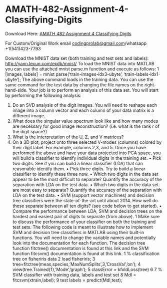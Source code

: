 # AMATH-482-Assignment-4-Classifying-Digits

Download Here: [AMATH 482 Assignment 4 Classifying Digits](https://codingherolab.com/product/amath-482-assignment-4-classifying-digits/)

For Custom/Original Work email codingprolab@gmail.com/whatsapp +1(541)423-7793

Download the MNIST data set (both training and test sets and labels): http://yann.lecun.com/exdb/mnist/
To load the MNIST data into MATLAB you can use the attached mnist parse.m function and execute as follows:
1 [images, labels] = mnist parse(‘train-images-idx3-ubyte’, ‘train-labels-idx1-ubyte’);
The above command loads in the training data. You can use the same command for the test data by changing the
file names on the right-hand-side.
Your job is to perform an analysis of this data set. You will start by performing the following analysis:
1. Do an SVD analysis of the digit images. You will need to reshape each image into a column vector and each
column of your data matrix is a different image.
2. What does the singular value spectrum look like and how many modes are necessary for good image reconstruction? (i.e. what is the rank r of the digit space?)
3. What is the interpretation of the U, Σ, and V matrices?
4. On a 3D plot, project onto three selected V-modes (columns) colored by their digit label. For example,
columns 2,3, and 5.
Once you have performed the above and have your data projected into PCA space, you will build a classifier to
identify individual digits in the training set.
• Pick two digits. See if you can build a linear classifier (LDA) that can reasonable identify them.
• Pick three digits. Try to build a linear classifier to identify these three now.
• Which two digits in the data set appear to be the most difficult to separate? Quantify the accuracy of the
separation with LDA on the test data.
• Which two digits in the data set are most easy to separate? Quantify the accuracy of the separation with
LDA on the test data.
• SVM (support vector machines) and decision tree classifiers were the state-of-the-art until about 2014. How
well do these separate between all ten digits? (see code below to get started).
• Compare the performance between LDA, SVM and decision trees on the hardest and easiest pair of digits
to separate (from above).
1
Make sure to discuss the performance of your classifier on both the training and test sets.
The following code is meant to illustrate how to implement SVM and decision tree classifiers in MATLAB using
their built-in functions. You will need to change the variable names and potentially look into the documentation
for each function. The decision tree function fitctree() documentation is found at this link and the SVM function
fitcsvm() documentation is found at this link.
1 % classification tree on fisheriris data
2 load fisheriris;
3 tree=fitctree(meas,species,’MaxNumSplits’,3,’CrossVal’,’on’);
4 view(tree.Trained{1},’Mode’,’graph’);
5 classError = kfoldLoss(tree)
6
7 % SVM classifier with training data, labels and test set
8 Mdl = fitcsvm(xtrain,label);
9 test labels = predict(Mdl,test);
